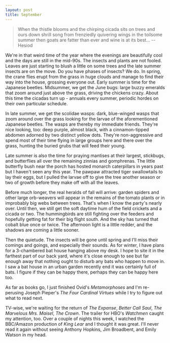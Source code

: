 ```yaml
---
layout: post
title: September
---
```

>When the thistle blooms and the chirping cicada
sits on trees and ours down shrill song
from frenziedly quivering wings in the toilsome summer
then goats are fatter than ever and wine is at its best...
-- Hesiod


We're in that weird time of the year where the evenings are beautifully cool
and the days are still in the mid-90s. The insects and plants are not fooled.
Leaves are just starting to blush a little on some trees and the late summer
insects are on the move. Do you have phases of insects? We do. In spring, the
crane flies erupt from the grass in huge clouds and manage to find their way
into the house, grossing everyone out. Early summer is time for the Japanese
beetles. Midsummer, we get the June bugs: large buzzy emeralds that zoom around
just above the grass, driving the chickens crazy. About this time the cicadas
turn up - annuals every summer, periodic hordes on their own particular 
schedule. 

In late summer, we get the scolidae wasps: dark, blue-winged wasps that
zoom around over the grass looking for the larvae of the aforementioned 
Japanese beetles. The wasps are thereby my immediate friends. They're nice
looking, too: deep purple, almost black, with a cinnamon-tipped abdomen adorned
by two distinct yellow dots. They're non-aggressive and spend most of their 
time flying in large groups here and there over the grass, hunting the buried
grubs that will feed their young.

Late summer is also the time for praying mantises at their largest, stickbugs,
and butterflies all over the remaining zinnias and gomphrenas. The little 
butterfly bush near the porch has hosted monarch caterpillars in years past but
I haven't seen any this year. The pawpaw attracted tiger swallowtails to 
lay their eggs, but I pulled the larvae off to give the tree another season or
two of growth before they make off with all the leaves.

Before much longer, the real heralds of fall will arrive: garden spiders and
other large orb-weavers will appear in the remains of the tomato plants or 
in improbably big webs between trees. That's when I know the party's nearly over.
Until then, we still get the soft daytime hum of the field crickets and a cicada or 
two. The hummingbirds are still fighting over the feeders and hopefully getting
fat for their big flight south. And the sky has turned that cobalt blue once
or twice. The afternoon light is a little redder, and the shadows are coming a 
little sooner. 

Then the quietude. The insects will be gone until spring and I'll miss their
comings and goings, and especially their sounds. As for winter, I have plans for 
a 3-chambered bat house hanging above my desk. I hope to site it in the farthest
part of our back yard, where it's close enough to see but far enough away that
nothing ought to disturb any bats who happen to move in. I saw a bat house in 
an urban garden recently end it was certainly full of bats. I figure if they can be 
happy there, perhaps they can be happy here too.  

As far as books go, I just finished Ovid's _Metamorphoses_ and I'm re-perusing
Joseph Pieper's _The Four Cardinal Virtues_ while I try to figure out what to
read next. 

TV-wise, we're waiting for the return of _The Expanse_, _Better Call Saul_, 
_The Marvelous Mrs. Maisel_, _The Crown_. The trailer for HBO's _Watchmen_ caught 
my attention, too. Over a couple of nights this week, I watched the BBC/Amazon
production of _King Lear_ and I thought it was great. I'll never read it again
without seeing Anthony Hopkins, Jim Broadbent, and Emily Watson in my head.
